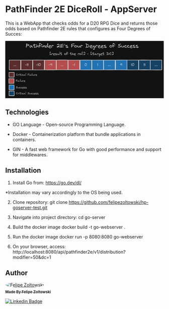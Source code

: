 # PathFinder 2E DiceRoll - AppServer

This is a WebApp that checks odds for a D20 RPG Dice and returns those odds based on
Pathfinder 2E rules that configures as Four Degrees of Succes:

<img src="image.png" alt="Pathfing deegres of success">

## Technologies

- GO Language - Open-source Programming Language.

- Docker - Containerization platform that bundle applications in containers.

- GIN - A fast web framework for Go with good performance and support for middlewares.

## Installation

1. Install Go from:
  https://go.dev/dl/

  *Installation may vary accordingly to the OS being used.

2. Clone repository:
  git clone https://github.com/felipezoltowski/hp-goserver-test.git

2. Navigate into project directory:
  cd go-server

3. Build the docker image
  docker build -t go-webserver .

5. Run the docker image
  docker run -p 8080:8080 go-webserver

6. On your browser, access:
  http://localhost:8080/api/pathfinder2e/v1/distribution?modifier=50&dc=1

<h2 id="author">Author</h2>
<a href="https://github.com/felipezoltowski">
 <img style="border-radius: 50%;" src="https://avatars.githubusercontent.com/u/17614829?v=4" width="100px;" alt="Felipe Zoltowski"/>
 <br />
 <sub><b>Made By Felipe Zoltowski</b></sub></a>


[![Linkedin Badge](https://img.shields.io/badge/-Linkedin-blue?style=flat-square&logo=Linkedin&logoColor=white&link=https://www.linkedin.com/in/pauloterresleal/)](https://www.linkedin.com/in/felipe-zoltowski/)

